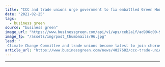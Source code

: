 ```yaml
---
title: "CCC and trade unions urge government to fix embattled Green Homes Grant Scheme"
date: "2021-02-25"
tags: 
  - business green
source: "business green"
image_url: "https://www.businessgreen.com/api/v1/wps/ceb2a1f/ad996c00-978f-4cc5-869b-3217efc73e54/8/engineer-roof-solar-panels-185x114.jpg"
image_fp: "/assets/img/post_thumbnails/96.jpg"
lead: "
 Climate Change Committee and trade unions become latest to join chorus of calls for government to rescue its flagship green home retrofit programme ..."
article_url: "https://www.businessgreen.com/news/4027682/ccc-trade-unions-urge-government-fix-embattled-green-homes-grant-scheme"
---
```


---

